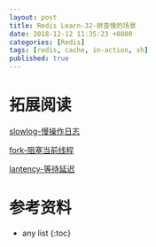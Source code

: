 ```yaml
---
layout: post
title: Redis Learn-32-排查慢的场景
date: 2018-12-12 11:35:23 +0800
categories: [Redis]
tags: [redis, cache, in-action, sh]
published: true
---
```



# 


# 拓展阅读

[slowlog-慢操作日志]()

[fork-阻塞当前线程]()

[lantency-等待延迟]()

# 参考资料

* any list
{:toc}